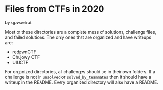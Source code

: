 # Files from CTFs in 2020
by qpwoeirut

Most of these directories are a complete mess of solutions, challenge files, and failed solutions.
The only ones that are organized and have writeups are:
* redpwnCTF
* Chujowy CTF
* UIUCTF

For organized directories, all challenges should be in their own folders.
If a challenge is not in `unsolved` or `solved_by_teammates` then it should have a writeup in the README.
Every organized directory will also have a README.